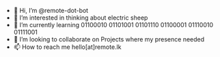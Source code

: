- 👋 Hi, I’m @remote-dot-bot
- 👀 I’m interested in thinking about electric sheep
- 🌱 I’m currently learning 01100010 01101001 01101110 01100001 01110010 01111001
- 💞️ I’m looking to collaborate on Projects where my presence needed
- 📫 How to reach me hello[at]remote.lk
